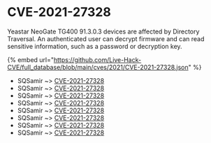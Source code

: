 # CVE-2021-27328

Yeastar NeoGate TG400 91.3.0.3 devices are affected by Directory Traversal. An authenticated user can decrypt firmware and can read sensitive information, such as a password or decryption key.

{% embed url="https://github.com/Live-Hack-CVE/full_database/blob/main/cves/2021/CVE-2021-27328.json" %}


* SQSamir ~> [CVE-2021-27328](https://www.alice-snow.ru/2021/database/cve-2021-27328/cve-2021-27328-sqsamir)
* SQSamir ~> [CVE-2021-27328](https://www.alice-snow.ru/2021/database/cve-2021-27328/cve-2021-27328-sqsamir)
* SQSamir ~> [CVE-2021-27328](https://www.alice-snow.ru/2021/database/cve-2021-27328/cve-2021-27328-sqsamir)
* SQSamir ~> [CVE-2021-27328](https://www.alice-snow.ru/2021/database/cve-2021-27328/cve-2021-27328-sqsamir)
* SQSamir ~> [CVE-2021-27328](https://www.alice-snow.ru/2021/database/cve-2021-27328/cve-2021-27328-sqsamir)
* SQSamir ~> [CVE-2021-27328](https://www.alice-snow.ru/2021/database/cve-2021-27328/cve-2021-27328-sqsamir)
* SQSamir ~> [CVE-2021-27328](https://www.alice-snow.ru/2021/database/cve-2021-27328/cve-2021-27328-sqsamir)
* SQSamir ~> [CVE-2021-27328](https://www.alice-snow.ru/2021/database/cve-2021-27328/cve-2021-27328-sqsamir)